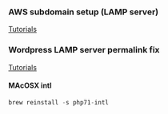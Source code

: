 ### AWS subdomain setup (LAMP server)
[Tutorials](https://github.com/sumon-sarker/support-and-solutions/tree/aws-lamp-server-subdomain-setup)
### Wordpress LAMP server permalink fix
[Tutorials](https://github.com/sumon-sarker/support-and-solutions/tree/wp-permalink-lamp-server)
#### MAcOSX intl
```javascript
brew reinstall -s php71-intl
```
